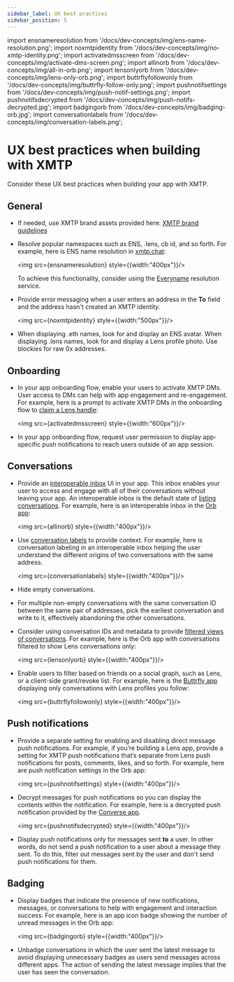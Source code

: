 ```yaml
---
sidebar_label: UX best practices
sidebar_position: 5
---
```

import ensnameresolution from '/docs/dev-concepts/img/ens-name-resolution.png';
import noxmtpidentity from '/docs/dev-concepts/img/no-xmtp-identity.png';
import activatedmsscreen from '/docs/dev-concepts/img/activate-dms-screen.png';
import allinorb from '/docs/dev-concepts/img/all-in-orb.png';
import lensonlyorb from '/docs/dev-concepts/img/lens-only-orb.png';
import buttrflyfollowonly from '/docs/dev-concepts/img/buttrfly-follow-only.png';
import pushnotifsettings from '/docs/dev-concepts/img/push-notif-settings.png';
import pushnotifsdecrypted from '/docs/dev-concepts/img/push-notifs-decrypted.jpg';
import badgingorb from '/docs/dev-concepts/img/badging-orb.jpg';
import conversationlabels from '/docs/dev-concepts/img/conversation-labels.png';

# UX best practices when building with XMTP

Consider these UX best practices when building your app with XMTP.


## General

- If needed, use XMTP brand assets provided here: [XMTP brand guidelines](https://github.com/xmtp/brand)

- Resolve popular namespaces such as ENS, .lens, cb id, and so forth. For example, here is ENS name resolution in [xmtp.chat](https://xmtp.chat/):

  <img src={ensnameresolution} style={{width:"400px"}}/>

  To achieve this functionality, consider using the [Everyname](https://www.everyname.xyz/) resolution service. 

- Provide error messaging when a user enters an address in the **To** field and the address hasn't created an XMTP identity.

  <img src={noxmtpidentity} style={{width:"500px"}}/>

- When displaying .eth names, look for and display an ENS avatar. When displaying .lens names, look for and display a Lens profile photo. Use blockies for raw 0x addresses.


## Onboarding

- In your app onboarding flow, enable your users to activate XMTP DMs. User access to DMs can help with app engagement and re-engagement. For example, here is a prompt to activate XMTP DMs in the onboarding flow to [claim a Lens handle](https://claim.lens.xyz/):

  <img src={activatedmsscreen} style={{width:"600px"}}/>

- In your app onboarding flow, request user permission to display app-specific push notifications to reach users outside of an app session.


## Conversations

- Provide an [interoperable inbox](/docs/dev-concepts/interoperable-inbox) UI in your app. This inbox enables your user to access and engage with all of their conversations without leaving your app. An interoperable inbox is the default state of [listing conversations](/docs/client-sdk/javascript/tutorials/quickstart#conversations). For example, here is an interoperable inbox in the [Orb app](https://orb.ac/):

  <img src={allinorb} style={{width:"400px"}}/>

- Use [conversation labels](/docs/client-sdk/javascript/tutorials/label-conversations) to provide context. For example, here is conversation labeling in an interoperable inbox helping the user understand the different origins of two conversations with the same address.

    <img src={conversationlabels} style={{width:"400px"}}/>

- Hide empty conversations.

- For multiple non-empty conversations with the same conversation ID between the same pair of addresses, pick the earliest conversation and write to it, effectively abandoning the other conversations.

- Consider using conversation IDs and metadata to provide [filtered views of conversations](/docs/client-sdk/javascript/tutorials/filter-conversations). For example, here is the Orb app with conversations filtered to show Lens conversations only:

    <img src={lensonlyorb} style={{width:"400px"}}/>

- Enable users to filter based on friends on a social graph, such as Lens, or a client-side grant/revoke list. For example, here is the [Buttrfly app](https://buttrfly.app/) displaying only conversations with Lens profiles you follow:

    <img src={buttrflyfollowonly} style={{width:"400px"}}/>

## Push notifications

- Provide a separate setting for enabling and disabling direct message push notifications. For example, if you’re building a Lens app, provide a setting for XMTP push notifications that’s separate from Lens push notifications for posts, comments, likes, and so forth. For example, here are push notification settings in the Orb app:

    <img src={pushnotifsettings} style={{width:"400px"}}/>

- Decrypt messages for push notifications so you can display the contents within the notification. For example, here is a decrypted push notification provided by the [Converse app](https://getconverse.app/).

    <img src={pushnotifsdecrypted} style={{width:"400px"}}/>

- Display push notifications only for messages sent **to** a user. In other words, do not send a push notification to a user about a message they sent. To do this, filter out messages sent by the user and don't send push notifications for them.


## Badging

- Display badges that indicate the presence of new notifications, messages, or conversations to help with engagement and interaction success. For example, here is an app icon badge showing the number of unread messages in the Orb app:

    <img src={badgingorb} style={{width:"400px"}}/>

- Unbadge conversations in which the user sent the latest message to avoid displaying unnecessary badges as users send messages across different apps. The action of sending the latest message implies that the user has seen the conversation.
